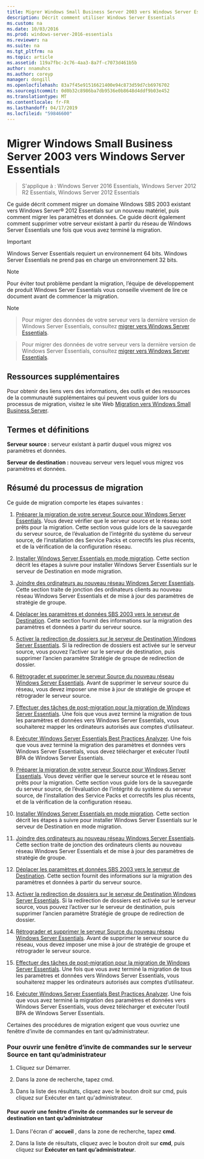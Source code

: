 ```yaml
---
title: Migrer Windows Small Business Server 2003 vers Windows Server Essentials
description: Décrit comment utiliser Windows Server Essentials
ms.custom: na
ms.date: 10/03/2016
ms.prod: windows-server-2016-essentials
ms.reviewer: na
ms.suite: na
ms.tgt_pltfrm: na
ms.topic: article
ms.assetid: 119a7fbc-2c76-4aa3-8a7f-c7073d461b5b
author: nnamuhcs
ms.author: coreyp
manager: dongill
ms.openlocfilehash: 83a7f45e91516621400e94c873d59d7cb6976702
ms.sourcegitcommit: 0d0b32c8986ba7db9536e0b8648d4ddf9b03e452
ms.translationtype: MT
ms.contentlocale: fr-FR
ms.lasthandoff: 04/17/2019
ms.locfileid: "59846600"
---
```

# <a name="migrate-windows-small-business-server-2003-to-windows-server-essentials"></a>Migrer Windows Small Business Server 2003 vers Windows Server Essentials

>S'applique à : Windows Server 2016 Essentials, Windows Server 2012 R2 Essentials, Windows Server 2012 Essentials

Ce guide décrit comment migrer un domaine Windows SBS 2003 existant vers Windows Server® 2012 Essentials sur un nouveau matériel, puis comment migrer les paramètres et données. Ce guide décrit également comment supprimer votre serveur existant à partir du réseau de Windows Server Essentials une fois que vous avez terminé la migration.  
  
> [!IMPORTANT]
>   Windows Server Essentials requiert un environnement 64 bits.  Windows Server Essentials ne prend pas en charge un environnement 32 bits.  
  
> [!NOTE]
>  Pour éviter tout problème pendant la migration, l’équipe de développement de produit Windows Server Essentials vous conseille vivement de lire ce document avant de commencer la migration.  
  
> [!NOTE]

>  Pour migrer des données de votre serveur vers la dernière version de Windows Server Essentials, consultez [migrer vers Windows Server Essentials](Migrate-from-Previous-Versions-to-Windows-Server-Essentials-or-Windows-Server-Essentials-Experience.md).  

>  Pour migrer des données de votre serveur vers la dernière version de Windows Server Essentials, consultez [migrer vers Windows Server Essentials](../migrate/Migrate-from-Previous-Versions-to-Windows-Server-Essentials-or-Windows-Server-Essentials-Experience.md).  

  
## <a name="additional-resources"></a>Ressources supplémentaires  
 Pour obtenir des liens vers des informations, des outils et des ressources de la communauté supplémentaires qui peuvent vous guider lors du processus de migration, visitez le site Web [Migration vers Windows Small Business Server](https://go.microsoft.com/fwlink/?LinkId=217520).  
  
## <a name="terms-and-definitions"></a>Termes et définitions  
 **Serveur source :** serveur existant à partir duquel vous migrez vos paramètres et données.  
  
 **Serveur de destination :** nouveau serveur vers lequel vous migrez vos paramètres et données.  
  
## <a name="migration-process-summary"></a>Résumé du processus de migration  
 Ce guide de migration comporte les étapes suivantes :  
  

1.  [Préparer la migration de votre serveur Source pour Windows Server Essentials](Prepare-your-Source-Server-for-Windows-Server-Essentials-migration.md).  Vous devez vérifier que le serveur source et le réseau sont prêts pour la migration. Cette section vous guide lors de la sauvegarde du serveur source, de l’évaluation de l’intégrité du système du serveur source, de l’installation des Service Packs et correctifs les plus récents, et de la vérification de la configuration réseau.  
  
2.  [Installer Windows Server Essentials en mode migration](Install-Windows-Server-Essentials-in-migration-mode.md).  Cette section décrit les étapes à suivre pour installer Windows Server Essentials sur le serveur de Destination en mode migration.  
  
3.  [Joindre des ordinateurs au nouveau réseau Windows Server Essentials](Join-computers-to-the-new-Windows-Server-Essentials-network.md).  Cette section traite de jonction des ordinateurs clients au nouveau réseau Windows Server Essentials et de mise à jour des paramètres de stratégie de groupe.  
  
4.  [Déplacer les paramètres et données SBS 2003 vers le serveur de Destination](Move-Windows-SBS-2003-settings-and-data-to-the-Destination-Server-for-Windows-Server-Essentials-migration.md).  Cette section fournit des informations sur la migration des paramètres et données à partir du serveur source.  
  
5.  [Activer la redirection de dossiers sur le serveur de Destination Windows Server Essentials](Enable-folder-redirection-on-the-Windows-Server-Essentials-Destination-Server.md).  Si la redirection de dossiers est activée sur le serveur source, vous pouvez l’activer sur le serveur de destination, puis supprimer l’ancien paramètre Stratégie de groupe de redirection de dossier.  
  
6.  [Rétrograder et supprimer le serveur Source du nouveau réseau Windows Server Essentials](Demote-and-remove-the-Source-Server-from-the-new-Windows-Server-Essentials-network.md).  Avant de supprimer le serveur source du réseau, vous devez imposer une mise à jour de stratégie de groupe et rétrograder le serveur source.  
  
7.  [Effectuer des tâches de post-migration pour la migration de Windows Server Essentials](Perform-post-migration-tasks-for-Windows-Server-Essentials-migration.md).  Une fois que vous avez terminé la migration de tous les paramètres et données vers Windows Server Essentials, vous souhaiterez mapper les ordinateurs autorisés aux comptes d’utilisateur.  
  
8.  [Exécuter Windows Server Essentials Best Practices Analyzer](Run-the-Windows-Server-Essentials-Best-Practices-Analyzer.md).  Une fois que vous avez terminé la migration des paramètres et données vers Windows Server Essentials, vous devez télécharger et exécuter l’outil BPA de Windows Server Essentials.  

1.  [Préparer la migration de votre serveur Source pour Windows Server Essentials](../migrate/Prepare-your-Source-Server-for-Windows-Server-Essentials-migration.md).  Vous devez vérifier que le serveur source et le réseau sont prêts pour la migration. Cette section vous guide lors de la sauvegarde du serveur source, de l’évaluation de l’intégrité du système du serveur source, de l’installation des Service Packs et correctifs les plus récents, et de la vérification de la configuration réseau.  
  
2.  [Installer Windows Server Essentials en mode migration](../migrate/Install-Windows-Server-Essentials-in-migration-mode.md).  Cette section décrit les étapes à suivre pour installer Windows Server Essentials sur le serveur de Destination en mode migration.  
  
3.  [Joindre des ordinateurs au nouveau réseau Windows Server Essentials](../migrate/Join-computers-to-the-new-Windows-Server-Essentials-network.md).  Cette section traite de jonction des ordinateurs clients au nouveau réseau Windows Server Essentials et de mise à jour des paramètres de stratégie de groupe.  
  
4.  [Déplacer les paramètres et données SBS 2003 vers le serveur de Destination](../migrate/Move-Windows-SBS-2003-settings-and-data-to-the-Destination-Server-for-Windows-Server-Essentials-migration.md).  Cette section fournit des informations sur la migration des paramètres et données à partir du serveur source.  
  
5.  [Activer la redirection de dossiers sur le serveur de Destination Windows Server Essentials](../migrate/Enable-folder-redirection-on-the-Windows-Server-Essentials-Destination-Server.md).  Si la redirection de dossiers est activée sur le serveur source, vous pouvez l’activer sur le serveur de destination, puis supprimer l’ancien paramètre Stratégie de groupe de redirection de dossier.  
  
6.  [Rétrograder et supprimer le serveur Source du nouveau réseau Windows Server Essentials](../migrate/Demote-and-remove-the-Source-Server-from-the-new-Windows-Server-Essentials-network.md).  Avant de supprimer le serveur source du réseau, vous devez imposer une mise à jour de stratégie de groupe et rétrograder le serveur source.  
  
7.  [Effectuer des tâches de post-migration pour la migration de Windows Server Essentials](../migrate/Perform-post-migration-tasks-for-Windows-Server-Essentials-migration.md).  Une fois que vous avez terminé la migration de tous les paramètres et données vers Windows Server Essentials, vous souhaiterez mapper les ordinateurs autorisés aux comptes d’utilisateur.  
  
8.  [Exécuter Windows Server Essentials Best Practices Analyzer](../migrate/Run-the-Windows-Server-Essentials-Best-Practices-Analyzer.md).  Une fois que vous avez terminé la migration des paramètres et données vers Windows Server Essentials, vous devez télécharger et exécuter l’outil BPA de Windows Server Essentials.  

  
 Certaines des procédures de migration exigent que vous ouvriez une fenêtre d’invite de commandes en tant qu’administrateur.  
  
###  <a name="BKMK_OpenACommandPromptAsAdmin"></a> Pour ouvrir une fenêtre d’invite de commandes sur le serveur Source en tant qu’administrateur  
  
1.  Cliquez sur Démarrer.  
  
2.  Dans la zone de recherche, tapez cmd.  
  
3.  Dans la liste des résultats, cliquez avec le bouton droit sur cmd, puis cliquez sur Exécuter en tant qu'administrateur.  
  
#### <a name="to-open-a-command-prompt-window-on-the-destination-server-as-an-administrator"></a>Pour ouvrir une fenêtre d’invite de commandes sur le serveur de destination en tant qu’administrateur  
  
1.  Dans l'écran d' **accueil** , dans la zone de recherche, tapez **cmd**.  
  
2.  Dans la liste de résultats, cliquez avec le bouton droit sur **cmd**, puis cliquez sur **Exécuter en tant qu’administrateur**.
